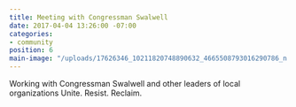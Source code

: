 ```yaml
---
title: Meeting with Congressman Swalwell
date: 2017-04-04 13:26:00 -07:00
categories:
- community
position: 6
main-image: "/uploads/17626346_10211820748890632_4665508793016290786_n.jpg"
---
```


Working with Congressman Swalwell and other leaders of local organizations 
Unite. Resist. Reclaim.